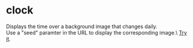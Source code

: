 # clock
Displays the time over a background image that changes daily.\
Use a "seed" paramter in the URL to display the corresponding image.\ [Try it](https://flamesdev.github.io/clock/?seed=Hello+world%21).
